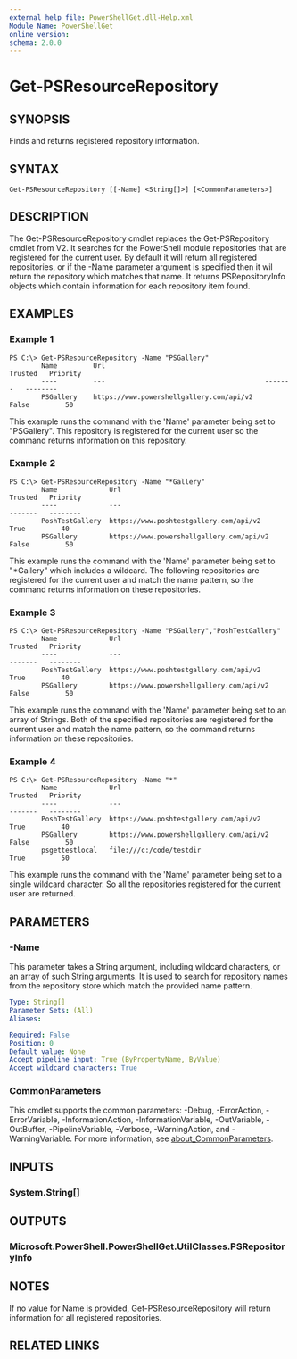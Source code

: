```yaml
---
external help file: PowerShellGet.dll-Help.xml
Module Name: PowerShellGet
online version:
schema: 2.0.0
---
```


# Get-PSResourceRepository

## SYNOPSIS
Finds and returns registered repository information.

## SYNTAX

```
Get-PSResourceRepository [[-Name] <String[]>] [<CommonParameters>]
```

## DESCRIPTION
The Get-PSResourceRepository cmdlet replaces the Get-PSRepository cmdlet from V2. It searches for the PowerShell module repositories that are registered for the current user. By default it will return all registered repositories, or if the -Name parameter argument is specified then it wil return the repository which matches that name. It returns PSRepositoryInfo objects which contain information for each repository item found.

## EXAMPLES

### Example 1
```
PS C:\> Get-PSResourceRepository -Name "PSGallery"
        Name         Url                                        Trusted   Priority
        ----         ---                                        -------   --------
        PSGallery    https://www.powershellgallery.com/api/v2     False         50
```

This example runs the command with the 'Name' parameter being set to "PSGallery". This repository is registered for the current user so the command returns information on this repository.

### Example 2
```
PS C:\> Get-PSResourceRepository -Name "*Gallery"
        Name             Url                                          Trusted   Priority
        ----             ---                                          -------   --------
        PoshTestGallery  https://www.poshtestgallery.com/api/v2          True         40
        PSGallery        https://www.powershellgallery.com/api/v2       False         50

```

This example runs the command with the 'Name' parameter being set to "*Gallery" which includes a wildcard. The following repositories are registered for the current user and match the name pattern, so the command returns information on these repositories.

### Example 3
```
PS C:\> Get-PSResourceRepository -Name "PSGallery","PoshTestGallery"
        Name             Url                                          Trusted   Priority
        ----             ---                                          -------   --------
        PoshTestGallery  https://www.poshtestgallery.com/api/v2          True         40
        PSGallery        https://www.powershellgallery.com/api/v2       False         50

```

This example runs the command with the 'Name' parameter being set to an array of Strings. Both of the specified repositories are registered for the current user and match the name pattern, so the command returns information on these repositories.

### Example 4
```
PS C:\> Get-PSResourceRepository -Name "*"
        Name             Url                                          Trusted   Priority
        ----             ---                                          -------   --------
        PoshTestGallery  https://www.poshtestgallery.com/api/v2          True         40
        PSGallery        https://www.powershellgallery.com/api/v2       False         50
        psgettestlocal   file:///c:/code/testdir                         True         50

```

This example runs the command with the 'Name' parameter being set to a single wildcard character. So all the repositories registered for the current user are returned.


## PARAMETERS

### -Name
This parameter takes a String argument, including wildcard characters, or an array of such String arguments. It is used to search for repository names from the repository store which match the provided name pattern.

```yaml
Type: String[]
Parameter Sets: (All)
Aliases:

Required: False
Position: 0
Default value: None
Accept pipeline input: True (ByPropertyName, ByValue)
Accept wildcard characters: True
```

### CommonParameters
This cmdlet supports the common parameters: -Debug, -ErrorAction, -ErrorVariable, -InformationAction, -InformationVariable, -OutVariable, -OutBuffer, -PipelineVariable, -Verbose, -WarningAction, and -WarningVariable. For more information, see [about_CommonParameters](http://go.microsoft.com/fwlink/?LinkID=113216).

## INPUTS

### System.String[]
## OUTPUTS

### Microsoft.PowerShell.PowerShellGet.UtilClasses.PSRepositoryInfo
## NOTES
If no value for Name is provided, Get-PSResourceRepository will return information for all registered repositories.

## RELATED LINKS
